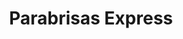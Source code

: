 ---
title: "Parabrisas Express"
url: /san-francisco-de-dos-rios/parabrisas-express/
shop: Autowerkstatt
---